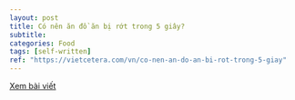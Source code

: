 ```yaml
---
layout: post
title: Có nên ăn đồ ăn bị rớt trong 5 giây?
subtitle: 
categories: Food
tags: [self-written]
ref: "https://vietcetera.com/vn/co-nen-an-do-an-bi-rot-trong-5-giay"
---
```

[Xem bài viết](https://vietcetera.com/vn/co-nen-an-do-an-bi-rot-trong-5-giay)

